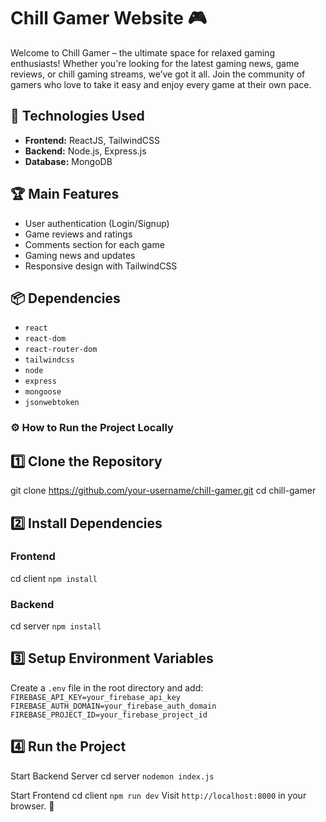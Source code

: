 # Chill Gamer Website 🎮

Welcome to Chill Gamer – the ultimate space for relaxed gaming enthusiasts! Whether you're looking for the latest gaming news, game reviews, or chill gaming streams, we’ve got it all. Join the community of gamers who love to take it easy and enjoy every game at their own pace.

## 🚀 Technologies Used
- **Frontend:** ReactJS, TailwindCSS
- **Backend:** Node.js, Express.js
- **Database:** MongoDB

## 🏆 Main Features
- User authentication (Login/Signup)
- Game reviews and ratings
- Comments section for each game
- Gaming news and updates
- Responsive design with TailwindCSS

## 📦 Dependencies
- `react`
- `react-dom`
- `react-router-dom`
- `tailwindcss`
- `node`
- `express`
- `mongoose`
- `jsonwebtoken`


### ⚙️ How to Run the Project Locally
## 1️⃣ Clone the Repository

git clone https://github.com/your-username/chill-gamer.git
cd chill-gamer

## 2️⃣ Install Dependencies
### Frontend
cd client
`npm install`

### Backend
cd server
`npm install`
<br/>
## 3️⃣ Setup Environment Variables
Create a `.env` file in the root directory and add:
<br/>
`FIREBASE_API_KEY=your_firebase_api_key` <br/>
`FIREBASE_AUTH_DOMAIN=your_firebase_auth_domain` <br/>
`FIREBASE_PROJECT_ID=your_firebase_project_id` <br/>

## 4️⃣ Run the Project
Start Backend Server
cd server
`nodemon index.js`

Start Frontend 
cd client
`npm run dev`
Visit `http://localhost:8000` in your browser. 🚀
